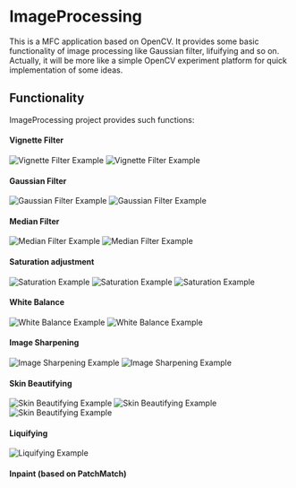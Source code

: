 ImageProcessing
================
This is a MFC application based on OpenCV. It provides some basic functionality of image processing like Gaussian filter,  lifuifying and so on. Actually, it will be more like a simple OpenCV experiment platform for quick implementation of some ideas.

Functionality
-----------------
ImageProcessing project provides such functions:

#### Vignette Filter

![Vignette Filter Example](/images/ppppp.PNG "Before Processing")
![Vignette Filter Example](/images/p.PNG "After Processing")

#### Gaussian Filter

![Gaussian Filter Example](/images/g0.PNG "Before Processing")
![Gaussian Filter Example](/images/g1.PNG "After Processing")

#### Median Filter

![Median Filter Example](/images/m0.PNG "Before Processing")
![Median Filter Example](/images/m1.PNG "After Processing")

#### Saturation adjustment

![Saturation Example](/images/saturation1.PNG "Before Processing")
![Saturation Example](/images/saturation2.PNG "After Processing")
![Saturation Example](/images/saturation3.PNG "After Processing")

#### White Balance

![White Balance Example](/images/w0.PNG "Before Processing")
![White Balance Example](/images/w1.PNG "After Processing")

#### Image Sharpening

![Image Sharpening Example](/images/sharpen5.PNG "After Processing")
![Image Sharpening Example](/images/sharpen6.PNG "After Processing")

#### Skin Beautifying

![Skin Beautifying Example](/images/skin1.PNG "Before Processing")
![Skin Beautifying Example](/images/skin2.PNG "After Processing")
![Skin Beautifying Example](/images/skin3.PNG "After Processing")

#### Liquifying

![Liquifying Example](/images/liquify1.PNG "After Processing")

#### Inpaint (based on PatchMatch)
